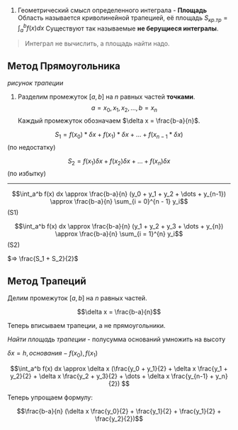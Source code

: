 1. Геометрический смысл определенного интеграла - **Площадь**
Область называется криволинейной трапецией, её площадь $S_{кр.тр} = \int_a^b f(x) dx$
Существуют так называемые **не берущиеся интегралы**. 
> Интеграл не вычислить, а площадь найти надо.

## Метод Прямоугольника

*рисунок трапеции*

1. Разделим промежуток $[a,b]$ на $n$ равных частей **точками**.
	$$ a = x_0, x_1, x_2, \dots, b = x_n $$
	Каждый промежуток обозначаем $\delta x = \frac{b-a}{n}$. 

$$ S_1 = f(x_0) * \delta x + f(x_1) * \delta x + \dots + f(x_{n-1} * \delta x) $$ (по недостатку)

$$ S_2 = f(x_1) \delta x + f(x_2) \delta x + \dots + f(x_n) \delta x $$ (по избытку)

---

$$\int_a^b f(x) dx \approx \frac{b-a}{n} (y_0 + y_1 + y_2 + \dots + y_{n-1}) \approx \frac{b-a}{n} \sum_{i = 0}^{n - 1} y_i$$ (S1)

$$\int_a^b f(x) dx \approx \frac{b-a}{n} (y_1 + y_2 + y_3 + \dots + y_{n}) \approx \frac{b-a}{n} \sum_{i = 1}^{n} y_i$$ (S2)

$=> \frac{S_1 + S_2}{2}$

## Метод Трапеций

Делим промежуток $[a, b]$ на $n$ равных частей. 

$$\delta x = \frac{b-a}{n}$$

Теперь вписываем трапеции, а не прямоугольники.

*Найти площадь трапеции* - полусумма оснований умножить на высоту

$\delta x = h, основания - f(x_0), f(x_1)$

$$\int_a^b f(x) dx \approx \delta x (\frac{y_0 + y_1}{2} + \delta x \frac{y_1 + y_2}{2} + \delta x \frac{y_2 + y_3}{2} + \dots + \delta x \frac{y_{n-1} + y_n}{2}) $$

Теперь упрощаем формулу:

$$\frac{b-a}{n} (\delta x \frac{y_0}{2} + \frac{y_1}{2} + \frac{y_1}{2} + \frac{y_2}{2})$$

